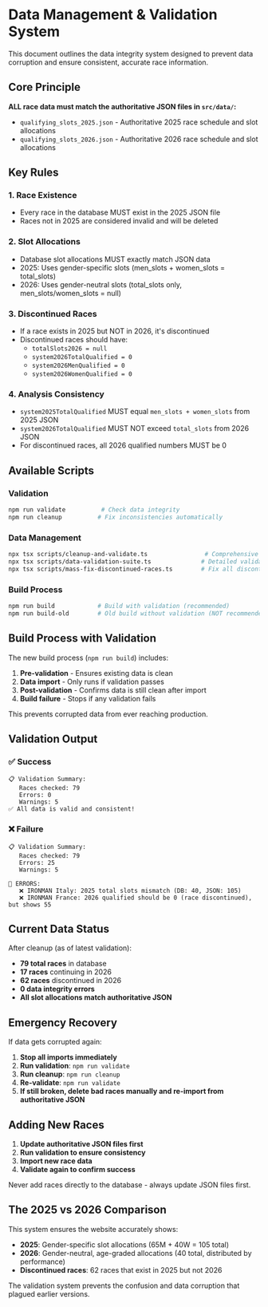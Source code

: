 # Data Management & Validation System

This document outlines the data integrity system designed to prevent data corruption and ensure consistent, accurate race information.

## Core Principle

**ALL race data must match the authoritative JSON files in `src/data/`:**
- `qualifying_slots_2025.json` - Authoritative 2025 race schedule and slot allocations
- `qualifying_slots_2026.json` - Authoritative 2026 race schedule and slot allocations

## Key Rules

### 1. Race Existence
- Every race in the database MUST exist in the 2025 JSON file
- Races not in 2025 are considered invalid and will be deleted

### 2. Slot Allocations
- Database slot allocations MUST exactly match JSON data
- 2025: Uses gender-specific slots (men_slots + women_slots = total_slots)
- 2026: Uses gender-neutral slots (total_slots only, men_slots/women_slots = null)

### 3. Discontinued Races
- If a race exists in 2025 but NOT in 2026, it's discontinued
- Discontinued races should have:
  - `totalSlots2026 = null`
  - `system2026TotalQualified = 0`
  - `system2026MenQualified = 0`
  - `system2026WomenQualified = 0`

### 4. Analysis Consistency
- `system2025TotalQualified` MUST equal `men_slots + women_slots` from 2025 JSON
- `system2026TotalQualified` MUST NOT exceed `total_slots` from 2026 JSON
- For discontinued races, all 2026 qualified numbers MUST be 0

## Available Scripts

### Validation
```bash
npm run validate          # Check data integrity
npm run cleanup          # Fix inconsistencies automatically
```

### Data Management
```bash
npx tsx scripts/cleanup-and-validate.ts                # Comprehensive cleanup
npx tsx scripts/data-validation-suite.ts              # Detailed validation report
npx tsx scripts/mass-fix-discontinued-races.ts        # Fix all discontinued races
```

### Build Process
```bash
npm run build            # Build with validation (recommended)
npm run build-old        # Old build without validation (NOT recommended)
```

## Build Process with Validation

The new build process (`npm run build`) includes:

1. **Pre-validation** - Ensures existing data is clean
2. **Data import** - Only runs if validation passes
3. **Post-validation** - Confirms data is still clean after import
4. **Build failure** - Stops if any validation fails

This prevents corrupted data from ever reaching production.

## Validation Output

### ✅ Success
```
📋 Validation Summary:
   Races checked: 79
   Errors: 0
   Warnings: 5
✅ All data is valid and consistent!
```

### ❌ Failure
```
📋 Validation Summary:
   Races checked: 79
   Errors: 25
   Warnings: 5

🚨 ERRORS:
   ❌ IRONMAN Italy: 2025 total slots mismatch (DB: 40, JSON: 105)
   ❌ IRONMAN France: 2026 qualified should be 0 (race discontinued), but shows 55
```

## Current Data Status

After cleanup (as of latest validation):
- **79 total races** in database
- **17 races** continuing in 2026
- **62 races** discontinued in 2026
- **0 data integrity errors**
- **All slot allocations match authoritative JSON**

## Emergency Recovery

If data gets corrupted again:

1. **Stop all imports immediately**
2. **Run validation**: `npm run validate`
3. **Run cleanup**: `npm run cleanup`
4. **Re-validate**: `npm run validate`
5. **If still broken, delete bad races manually and re-import from authoritative JSON**

## Adding New Races

1. **Update authoritative JSON files first**
2. **Run validation to ensure consistency**
3. **Import new race data**
4. **Validate again to confirm success**

Never add races directly to the database - always update JSON files first.

## The 2025 vs 2026 Comparison

This system ensures the website accurately shows:
- **2025**: Gender-specific slot allocations (65M + 40W = 105 total)
- **2026**: Gender-neutral, age-graded allocations (40 total, distributed by performance)
- **Discontinued races**: 62 races that exist in 2025 but not 2026

The validation system prevents the confusion and data corruption that plagued earlier versions.
